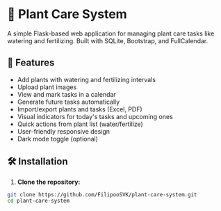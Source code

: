 # 🌿 Plant Care System

A simple Flask-based web application for managing plant care tasks like watering and fertilizing. Built with SQLite, Bootstrap, and FullCalendar.

## 🚀 Features

- Add plants with watering and fertilizing intervals
- Upload plant images
- View and mark tasks in a calendar
- Generate future tasks automatically
- Import/export plants and tasks (Excel, PDF)
- Visual indicators for today's tasks and upcoming ones
- Quick actions from plant list (water/fertilize)
- User-friendly responsive design
- Dark mode toggle (optional)

## 🛠️ Installation

1. **Clone the repository:**

```bash
git clone https://github.com/FilipooSVK/plant-care-system.git
cd plant-care-system
